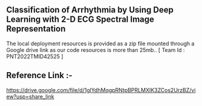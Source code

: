 Classification of Arrhythmia by Using Deep Learning with 2-D ECG Spectral Image Representation
----
The local deployment resources is provided as a zip file mounted through a Google drive link as our code resources is more than 25mb..
[ Team Id : PNT2022TMID42525 ]

Reference Link :- 
----
https://drive.google.com/file/d/1glYdhMqgpRNtpBPRLMXIK3ZCos2UrzBZ/view?usp=share_link

